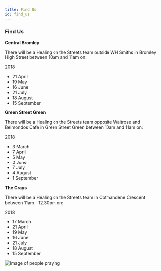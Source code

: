 ```yaml
---
title: Find Us
id: find_us
---
```


### Find Us

**Central Bromley**

There will be a Healing on the Streets team outside WH Smiths in Bromley High Street between 10am and 11am on:

2018
* 21 April
* 19 May
* 16 June
* 21 July
* 18 August
* 15 September


**Green Street Green**

There will be a Healing on the Streets team opposite Waitrose and Belmondos Cafe in Green Street Green between 10am and 11am on:

2018
* 3 March
* 7 April
* 5 May
* 2 June
* 7 July
* 4 August
* 1 September



**The Crays**

There will be a Healing on the Streets team in Cotmandene Crescent between 11am - 12.30pm on: 

2018
* 17 March
* 21 April
* 19 May
* 16 June
* 21 July
* 18 August
* 15 September

![Image of people praying](/gen/images/IMG_0597-large.JPG)

